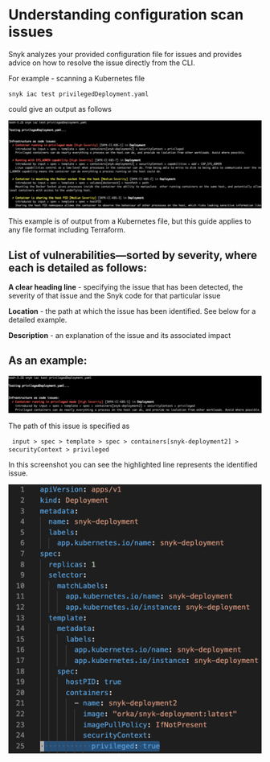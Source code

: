 # Understanding configuration scan issues

Snyk analyzes your provided configuration file for issues and provides advice on how to resolve the issue directly from the CLI.

For example - scanning a Kubernetes file

```text
snyk iac test privilegedDeployment.yaml
```

could give an output as follows

![](../../.gitbook/assets/screenshot_2020-08-25_at_11.18.45.png)

This example is of output from a Kubernetes file, but this guide applies to any file format including Terraform.

## List of vulnerabilities—sorted by severity, where each is detailed as follows:

**A clear heading line** - specifying the issue that has been detected, the severity of that issue and the Snyk code for that particular issue

**Location** - the path at which the issue has been identified. See below for a detailed example.

**Description** - an explanation of the issue and its associated impact

## **As an example:**

![](../../.gitbook/assets/issue.png)

The path of this issue is specified as

```text
 input > spec > template > spec > containers[snyk-deployment2] > securityContext > privileged
```

In this screenshot you can see the highlighted line represents the identified issue.

![Screenshot\_2020-08-07\_at\_14.27.04.png](../../.gitbook/assets/screenshot_2020-08-07_at_14.27.04.png)

